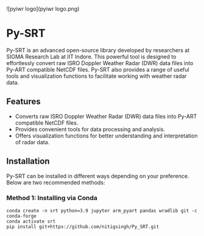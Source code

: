 ![pyiwr logo](pyiwr logo.png)

# Py-SRT

Py-SRT is an advanced open-source library developed by researchers at SIGMA Research Lab at IIT Indore. This powerful tool is designed to effortlessly convert raw ISRO Doppler Weather Radar (DWR) data files into Py-ART compatible NetCDF files. Py-SRT also provides a range of useful tools and visualization functions to facilitate working with weather radar data.

## Features

- Converts raw ISRO Doppler Weather Radar (DWR) data files into Py-ART compatible NetCDF files.
- Provides convenient tools for data processing and analysis.
- Offers visualization functions for better understanding and interpretation of radar data.

## Installation

Py-SRT can be installed in different ways depending on your preference. Below are two recommended methods:

### Method 1: Installing via Conda

```shell
conda create -n srt python=3.9 jupyter arm_pyart pandas wradlib git -c conda-forge
conda activate srt
pip install git+https://github.com/nitigsingh/Py_SRT.git


